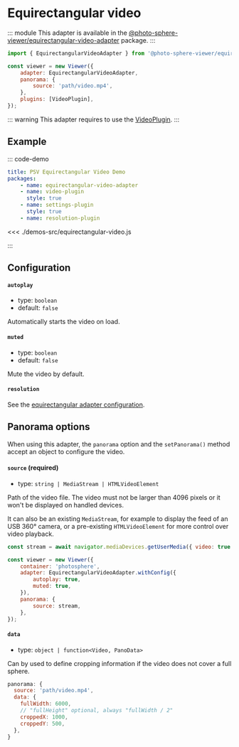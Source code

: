 # Equirectangular video

<Badges module="equirectangular-video-adapter"/>

::: module
This adapter is available in the [@photo-sphere-viewer/equirectangular-video-adapter](https://www.npmjs.com/package/@photo-sphere-viewer/equirectangular-video-adapter) package.
:::

```js
import { EquirectangularVideoAdapter } from '@photo-sphere-viewer/equirectangular-video-adapter';

const viewer = new Viewer({
    adapter: EquirectangularVideoAdapter,
    panorama: {
        source: 'path/video.mp4',
    },
    plugins: [VideoPlugin],
});
```

::: warning
This adapter requires to use the [VideoPlugin](../../plugins/video.md).
:::

## Example

::: code-demo

```yaml
title: PSV Equirectangular Video Demo
packages:
    - name: equirectangular-video-adapter
    - name: video-plugin
      style: true
    - name: settings-plugin
      style: true
    - name: resolution-plugin
```

<<< ./demos-src/equirectangular-video.js

:::

## Configuration

#### `autoplay`

-   type: `boolean`
-   default: `false`

Automatically starts the video on load.

#### `muted`

-   type: `boolean`
-   default: `false`

Mute the video by default.

#### `resolution`

See the [equirectangular adapter configuration](./equirectangular.md#resolution).

## Panorama options

When using this adapter, the `panorama` option and the `setPanorama()` method accept an object to configure the video.

#### `source` (required)

-   type: `string | MediaStream | HTMLVideoElement`

Path of the video file. The video must not be larger than 4096 pixels or it won't be displayed on handled devices.

It can also be an existing `MediaStream`, for example to display the feed of an USB 360° camera, or a pre-existing `HTMLVideoElement` for more control over video playback.

```js
const stream = await navigator.mediaDevices.getUserMedia({ video: true });

const viewer = new Viewer({
    container: 'photosphere',
    adapter: EquirectangularVideoAdapter.withConfig({
        autoplay: true,
        muted: true,
    }),
    panorama: {
        source: stream,
    },
});
```

#### `data`

-   type: `object | function<Video, PanoData>`

Can by used to define cropping information if the video does not cover a full sphere.

```js
panorama: {
  source: 'path/video.mp4',
  data: {
    fullWidth: 6000,
    // "fullHeight" optional, always "fullWidth / 2"
    croppedX: 1000,
    croppedY: 500,
  },
}
```
